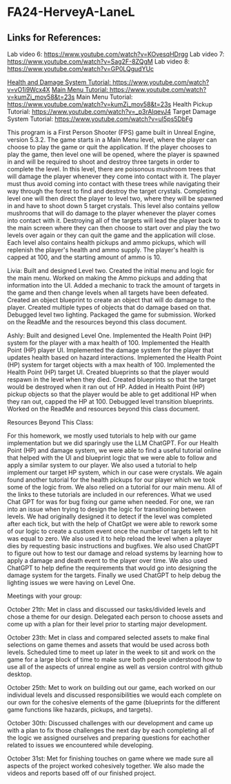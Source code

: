 # FA24-HerveyA-LaneL

## Links for References:
Lab video 6: https://www.youtube.com/watch?v=KOvesqHDrgg
Lab video 7: https://www.youtube.com/watch?v=Sag2F-8ZQgM
Lab video 8: https://www.youtube.com/watch?v=GP0LQgudYUc

<a href="https://www.youtube.com/watch?v=vO1i9Wcx4Xc">Health and Damage System Tutorial: https://www.youtube.com/watch?v=vO1i9Wcx4X</a>
<a href="https://www.youtube.com/watch?v=kumZj_mov58&t=23s">Main Menu Tutorial: https://www.youtube.com/watch?v=kumZj_mov58&t=23s</a>
Main Menu Tutorial: https://www.youtube.com/watch?v=kumZj_mov58&t=23s 
Health Pickup Tutorial: https://www.youtube.com/watch?v=_p3rAlqevJ4
Target Damage System Tutorial: https://www.youtube.com/watch?v=uI5ps5DbFg

This program is a First Person Shooter (FPS) game built in Unreal Engine, version 5.3.2. The game starts in a Main Menu level, where the player can choose to play the game or quit the application. If the player chooses to play the game, then level one will be opened, where the player is spawned in and will be required to shoot and destroy three targets in order to complete the level. In this level, there are poisonous mushroom trees that will damage the player whenever they come into contact with it. The player must thus avoid coming into contact with these trees while navigating their way through the forest to find and destroy the target crystals. Completing level one will then direct the player to level two, where they will be spawned in and have to shoot down 5 target crystals. This level also contains yellow mushrooms that will do damage to the player whenever the player comes into contact with it. Destroying all of the targets will lead the player back to the main screen where they can then choose to start over and play the two levels over again or they can quit the game and the application will close. Each level also contains health pickups and ammo pickups, which will replenish the player's health and ammo supply. The player's health is capped at 100, and the starting amount of ammo is 10. 

Livia:
Built and designed Level two.
Created the initial menu and logic for the main menu. 
Worked on making the Ammo pickups and adding that information into the UI. 
Added a mechanic to track the amount of targets in the game and then change levels when all targets have been defeated. 
Created an object blueprint to create an object that will do damage to the player.
Created multiple types of objects that do damage based on that. 
Debugged level two lighting.
Packaged the game for submission.
Worked on the ReadMe and the resources beyond this class document.

Ashly:
Built and designed Level One.
Implemented the Health Point (HP) system for the player with a max health of 100.
Implemented the Health Point (HP) player UI.
Implemented the damage system for the player that updates health based on hazard interactions.
Implemented the Health Point (HP) system for target objects with a max health of 100. 
Implemented the Health Point (HP) target UI.
Created blueprints so that the player would respawn in the level when they died.
Created blueprints so that the target would be destroyed when it ran out of HP. 
Added in Health Point (HP) pickup objects so that the player would be able to get additional HP when they ran out, capped the HP at 100. 
Debugged level transition blueprints.
Worked on the ReadMe and resources beyond this class document.

Resources Beyond This Class:

For this homework, we mostly used tutorials to help with our game implementation but we did sparingly use the LLM ChatGPT. For our Health Point (HP) and damage system, we were able to find a useful tutorial online that helped with the UI and blueprint logic that we were able to follow and apply a similar system to our player. We also used a tutorial to help implement our target HP system, which in our case were crystals. We again found another tutorial for the health pickups for our player which we took some of the logic from. We also relied on a tutorial for our main menu. All of the links to these tutorials are included in our references.
What we used Chat GPT for was for bug fixing our game when needed. For one, we ran into an issue when trying to design the logic for transitioning between levels. We had originally designed it to detect if the level was completed after each tick, but with the help of ChatGpt we were able to rework some of our logic to create a custom event once the number of targets left to hit was equal to zero. We also used it to help reload the level when a player dies by requesting basic instructions and bugfixes. We also used ChatGPT to figure out how to test our damage and reload systems by learning how to apply a damage and death event to the player over time. We also used ChatGPT to help define the requirements that would go into designing the damage system for the targets. Finally we used ChatGPT to help debug the lighting issues we were having on Level One. 


Meetings with your group:

October 21th: Met in class and discussed our tasks/divided levels and chose a theme for our design. Delegated each person to choose assets and come up with a plan for their level prior to starting major development. 

October 23th: Met in class and compared selected assets to make final selections on game themes and assets that would be used across both levels. Scheduled time to meet up later in the week to sit and work on the game for a large block of time to make sure both people understood how to use all of the aspects of unreal engine as well as version control with github desktop. 

October 25th: Met to work on building out our game, each worked on our individual levels and discussed responsibilities we would each complete on our own for the cohesive elements of the game (blueprints for the different game functions like hazards, pickups, and targets). 

October 30th: Discussed challenges with our development and came up with a plan to fix those challenges the next day by each completing all of the logic we assigned ourselves and preparing questions for eachother related to issues we encountered while developing.

October 31st: Met for finishing touches on game where we made sure all aspects of the project worked cohesively together. We also made the videos and reports based off of our finished project.

